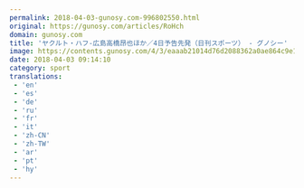```yaml
---
permalink: 2018-04-03-gunosy.com-996802550.html
original: https://gunosy.com/articles/RoHch
domain: gunosy.com
title: 'ヤクルト・ハフ-広島高橋昂也ほか／4日予告先発（日刊スポーツ） - グノシー'
image: https://contents.gunosy.com/4/3/eaaab21014d76d2088362a0ae864c9e1_content.jpg
date: 2018-04-03 09:14:10
category: sport
translations: 
 - 'en'
 - 'es'
 - 'de'
 - 'ru'
 - 'fr'
 - 'it'
 - 'zh-CN'
 - 'zh-TW'
 - 'ar'
 - 'pt'
 - 'hy'
---
```


